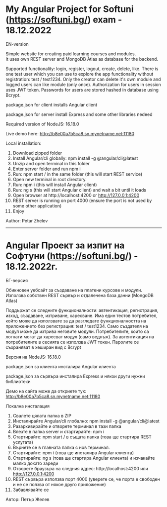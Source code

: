# My Angular Project for Softuni (https://softuni.bg/) exam - 18.12.2022

EN-version

Simple website for creating paid learning courses and modules.  
It uses own REST server and MongoDB Atlas as database for the backend.

Supported functionality: login, register, logout, create, delete, like. There is one test user which you can use to explore the app functionality
without registration: test / test1234. Only the creator can delete it's own module and logged users can like module (only once).
Authorization for users in session uses JWT token. Passwords for users are stored hashed in database using Bcrypt.

package.json for client installs Angular client

package.json for server install Express and some other libraries nedeed

Required version of NodeJS: 16.18.0

Live demo here: http://b8e00a7b5ca8.sn.mynetname.net:11180

Local installation:

1. Download zipped folder
2. Install Angular/cli globally: npm install -g @angular/cli@latest
3. Unzip and open terminal in this folder
4. Enter server folder and run npm i
5. Run: npm start / in the same folder (this will start REST service)
6. Open new terminal in root directory.
7. Run: npm i (this will install Angular client)
8. Run: ng s (this will start Angular client) and wait a bit until it loads
9. Open browser at http://localhost:4200 or http://127.0.0.1:4200
10. REST server is running on port 4000 (ensure the port is not used by some other application)
11. Enjoy

Author: Petar Zhelev

---

# Angular Проект за изпит на Софтуни (https://softuni.bg/) - 18.12.2022г.

БГ-версия

Обикновен уебсайт за създаване на платени курсове и модули.
Използва собствен REST сървър и отдалечена база данни (MongoDB Atlas)

Поддържат се следните функционалности: автентикация, регистрация, изход, създаване, изтриване, харесване. Има един тестов потребител,
който може да използвате за да разгледате функционалността на приложението без регистрация: test / test1234. Само създателя на модул може да изтрива неговите модули.
Потребителите, които са логнати могат да харесват модул (само веднъж).
За автентикация на потребителите в сесията се използва JWT токен. Паролите се съхраняват в хеширан вид с Bcrypt

Версия на NodeJS: 16.18.0

package.json за клиента инсталира Angular клиента

package.json за сървъра инсталира Express и някои други нужни библиотеки

Демо на сайта може да откриете тук: http://b8e00a7b5ca8.sn.mynetname.net:11180

Локална инсталация

1. Свалете цялата папка в ZIP
2. Инсталирайте Angular/cli глобално: npm install -g @angular/cli@latest
3. Разархивирайте и отворете терминал в тази папка
4. Влезте в папка server и стартирайте: npm i
5. Стартирайте: npm start / в същата папка (това ще стартира REST услугата)
6. Върнете се в главната папка с нов терминал.
7. Стартирайте: npm i (това ще инсталира Angular клиента)
8. Стартирайте: ng s (това ще стартира Angular клиента) и изчакайте малко докато зареди
9. Отворете браузъра на следния адрес: http://localhost:4200 или http://127.0.0.1:4200
10. REST сървъра използва порт 4000 (уверете се, че порта е свободен и не се ползва от някое друго приложение)
11. Забавлявайте се

Автор: Петър Желев
